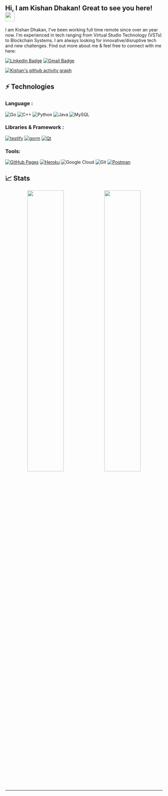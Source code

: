 ## Hi, I am Kishan Dhakan! Great to see you here! <img src="https://raw.githubusercontent.com/aemmadi/aemmadi/master/wave.gif" width="30px">

I am Kishan Dhakan, I've been working full time remote since over an year now. I'm experienced in tech ranging from Virtual Studio Technology (VSTs) to Blockchain Systems. I am always looking for innovative/disruptive tech and new challenges. Find out more about me & feel free to connect with me here:

[![Linkedin Badge](https://img.shields.io/badge/-KishanDhakan-blue?style=flat-square&logo=Linkedin&logoColor=white&link=https://www.linkedin.com/in/kishan-dhakan-228bb5167/)](https://www.linkedin.com/in/kishan-dhakan-228bb5167/)
[![Gmail Badge](https://img.shields.io/badge/-Kishandhakan17@gmail.com-c14438?style=flat-square&logo=Gmail&logoColor=white&link=mailto:kishandhakan17@gmail.com)](mailto:kishandhakan17@gmail.com)

[![Kishan's github activity graph](https://activity-graph.herokuapp.com/graph?username=Kishan-Dhakan&theme=xcode)](https://github.com/Kishan-Dhakan)

## ⚡ Technologies

### Language :

![Go](https://img.shields.io/badge/-Golang-00599C?style=flat-square&logo=go)
![C++](https://img.shields.io/badge/-C++-00599C?style=flat-square&logo=c)
![Python](https://img.shields.io/badge/-Python-black?style=flat-square&logo=Python)
![Java](https://img.shields.io/badge/-java-E34A86?style=flat-square&logo=java)
![MySQL](https://img.shields.io/badge/-MySQL-black?style=flat-square&logo=mysql)

### Libraries & Framework :

[![testify](https://img.shields.io/badge/-testify-green?style=flat-square&logo=testify)](https://github.com/stretchr/testify)
[![gorm](https://img.shields.io/badge/-gorm-563D7C?style=flat-square&logo=gorm)](https://gorm.io/)
[![Qt](https://img.shields.io/badge/-Qt-black?style=flat-square&logo=Qt)](https://www.qt.io/)

### Tools:

<a href="#"><img alt="GitHub Pages" src="https://img.shields.io/badge/GitHub%20Pages-%23327FC7.svg?logo=github&logoColor=white"></a> 
<a href="#"><img alt="Heroku" src="https://img.shields.io/badge/Heroku%20-%23430098.svg?logo=heroku&logoColor=white"></a>
![Google Cloud](https://img.shields.io/badge/Google%20Cloud-black?style=flat-square&logo=google-cloud)
![Git](https://img.shields.io/badge/-Git-black?style=flat-square&logo=git)
<a href="#"><img alt="Postman" src="https://img.shields.io/badge/Postman-FF6C37?logo=postman&logoColor=white"></a>

## 📈 Stats

<p align="center">

  <img width="48%" src="https://github-readme-stats.vercel.app/api?username=Kishan-Dhakan&show_icons=true&theme=tokyonight" />
  <img width="48%" src="https://github-readme-streak-stats.herokuapp.com/?user=Kishan-Dhakan&theme=tokyonight" />
</p>

<br>


-----
